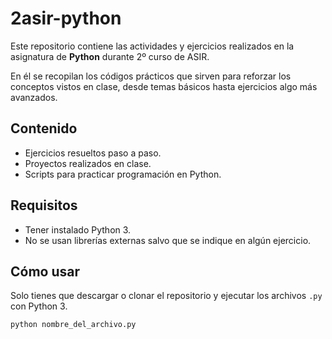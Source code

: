 # 2asir-python

Este repositorio contiene las actividades y ejercicios realizados en la asignatura de **Python** durante 2º curso de ASIR.

En él se recopilan los códigos prácticos que sirven para reforzar los conceptos vistos en clase, desde temas básicos hasta ejercicios algo más avanzados.


## Contenido

- Ejercicios resueltos paso a paso.
- Proyectos realizados en clase.
- Scripts para practicar programación en Python.


## Requisitos

- Tener instalado Python 3.
- No se usan librerías externas salvo que se indique en algún ejercicio.


## Cómo usar

Solo tienes que descargar o clonar el repositorio y ejecutar los archivos `.py` con Python 3.

```bash
python nombre_del_archivo.py
